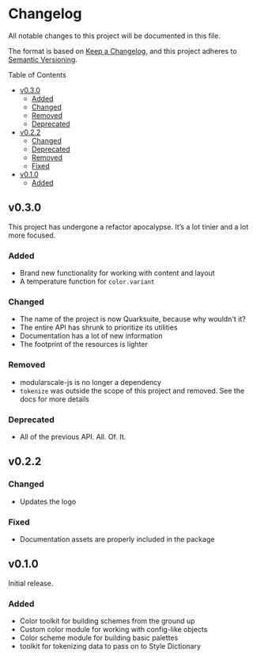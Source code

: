 # Changelog

All notable changes to this project will be documented in this file.

The format is based on [Keep a Changelog](https://keepachangelog.com/en/1.0.0/), and this project adheres to [Semantic Versioning](https://semver.org/spec/v2.0.0.html).

<!-- START doctoc generated TOC please keep comment here to allow auto update -->
<!-- DON'T EDIT THIS SECTION, INSTEAD RE-RUN doctoc TO UPDATE -->
Table of Contents

- [v0.3.0](#v030)
    - [Added](#added)
    - [Changed](#changed)
    - [Removed](#removed)
    - [Deprecated](#deprecated)
- [v0.2.2](#v022)
    - [Changed](#changed)
    - [Deprecated](#deprecated)
    - [Removed](#removed)
    - [Fixed](#fixed)
- [v0.1.0](#v010)
    - [Added](#added)

<!-- END doctoc generated TOC please keep comment here to allow auto update -->

## v0.3.0

This project has undergone a refactor apocalypse. It’s a lot tinier and a lot more focused.

### Added

+ Brand new functionality for working with content and layout
+ A temperature function for `color.variant`

### Changed

+ The name of the project is now Quarksuite, because why wouldn't it?
+ The entire API has shrunk to prioritize its utilities
+ Documentation has a lot of new information
+ The footprint of the resources is lighter

### Removed

+ modularscale-js is no longer a dependency
+ `tokenize` was outside the scope of this project and removed. See the docs for more details 

### Deprecated

+ All of the previous API. All. Of. It.

## v0.2.2

### Changed

+ Updates the logo

### Fixed

+ Documentation assets are properly included in the package

## v0.1.0

Initial release.

### Added

+ Color toolkit for building schemes from the ground up
+ Custom color module for working with config-like objects
+ Color scheme module for building basic palettes
+ toolkit for tokenizing data to pass on to Style Dictionary

